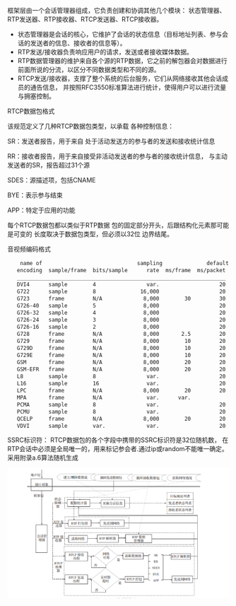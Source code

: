 框架层由一个会话管理器组成，它负责创建和协调其他几个模块：
状态管理器、RTP发送器、RTP接收器、RTCP发送器、RTCP接收器。
- 状态管理器是会话的核心，它维护了会话的状态信息（目标地址列表、参与会话的发送者的信息、接收者的信息等）。
- RTP发送/接收器负责响应用户的请求，发送或者接收媒体数据。
- RTP数据管理器的维护来自各个源的RTP数据，它之前的解包器会对数据进行前面所说的分流，以区分不同数据类型和不同的源。
- RTCP发送/接收器，支撑了整个系统的后台服务，它们从网络接收其他会话成员的通告信息，
并按照RFC3550标准算法进行统计，使得用户可以进行流量与拥塞控制。




RTCP数据包格式

   该规范定义了几种RTCP数据包类型，以承载
   各种控制信息：

   SR：发送者报告，用于来自
         处于活动发送方的参与者的发送和接收统计信息

   RR：接收者报告，用于来自接受非活动发送者的参与者的接收统计信息，
   与主动发送者的SR，报告超过31个源

   SDES：源描述项，包括CNAME 

   BYE：表示参与结束

   APP：特定于应用的功能
   
   每个RTCP数据包都以类似于RTP数据
      包的固定部分开头，后跟结构化元素那可能是可变的
      长度取决于数据包类型，但必须以32位
      边界结尾。
      
      
音视频编码格式
```
    name of                              sampling              default
   encoding  sample/frame  bits/sample      rate  ms/frame  ms/packet
   __________________________________________________________________
   DVI4      sample        4                var.                   20
   G722      sample        8              16,000                   20
   G723      frame         N/A             8,000        30         30
   G726-40   sample        5               8,000                   20
   G726-32   sample        4               8,000                   20
   G726-24   sample        3               8,000                   20
   G726-16   sample        2               8,000                   20
   G728      frame         N/A             8,000       2.5         20
   G729      frame         N/A             8,000        10         20
   G729D     frame         N/A             8,000        10         20
   G729E     frame         N/A             8,000        10         20
   GSM       frame         N/A             8,000        20         20
   GSM-EFR   frame         N/A             8,000        20         20
   L8        sample        8                var.                   20
   L16       sample        16               var.                   20
   LPC       frame         N/A             8,000        20         20
   MPA       frame         N/A              var.      var.
   PCMA      sample        8                var.                   20
   PCMU      sample        8                var.                   20
   QCELP     frame         N/A             8,000        20         20
   VDVI      sample        var.             var.                   20
   ```
   
SSRC标识符：
RTCP数据包的各个字段中携带的SSRC标识符是32位随机数，
在RTP会话中必须是全局唯一的，用来标记参会者.通过ip或random不能唯一确定。
采用附录a.6算法随机生成
   
![Image text]( https://github.com/XUE-gy/image-Display/blob/master/png/%E6%9E%B6%E6%9E%84%E5%9B%BE.png)
